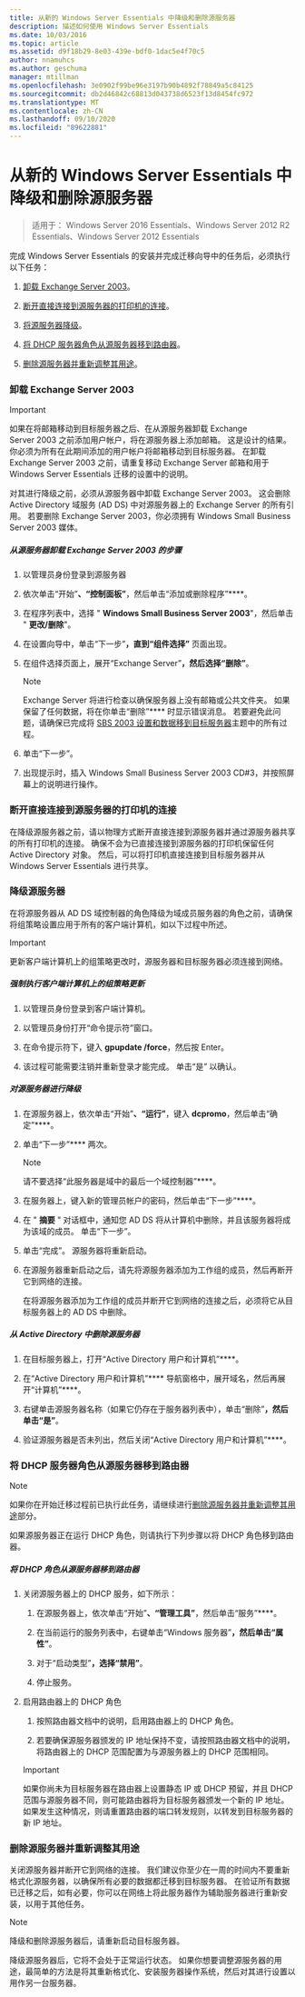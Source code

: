 ```yaml
---
title: 从新的 Windows Server Essentials 中降级和删除源服务器
description: 描述如何使用 Windows Server Essentials
ms.date: 10/03/2016
ms.topic: article
ms.assetid: d9f18b29-8e03-439e-bdf0-1dac5e4f70c5
author: nnamuhcs
ms.author: geschuma
manager: mtillman
ms.openlocfilehash: 3e0902f99be96e3197b90b4892f78849a5c84125
ms.sourcegitcommit: db2d46842c68813d043738d6523f13d8454fc972
ms.translationtype: MT
ms.contentlocale: zh-CN
ms.lasthandoff: 09/10/2020
ms.locfileid: "89622881"
---
```

# <a name="demote-and-remove-the-source-server-from-the-new-windows-server-essentials-network1"></a>从新的 Windows Server Essentials 中降级和删除源服务器

>适用于： Windows Server 2016 Essentials、Windows Server 2012 R2 Essentials、Windows Server 2012 Essentials

完成 Windows Server Essentials 的安装并完成迁移向导中的任务后，必须执行以下任务：


1.  [卸载 Exchange Server 2003](Demote-and-remove-the-Source-Server-from-the-new-Windows-Server-Essentials-network.md#BKMK_UninstallExchangeServer2003)。

2.  [断开直接连接到源服务器的打印机的连接](Demote-and-remove-the-Source-Server-from-the-new-Windows-Server-Essentials-network.md#BKMK_PhysicallyDisconnect)。

3.  [将源服务器降级](Demote-and-remove-the-Source-Server-from-the-new-Windows-Server-Essentials-network.md#BKMK_DemoteTheSourceServer)。

4.  [将 DHCP 服务器角色从源服务器移到路由器](Demote-and-remove-the-Source-Server-from-the-new-Windows-Server-Essentials-network.md#BKMK_MoveTheDHCPRole)。

5.  [删除源服务器并重新调整其用途](Demote-and-remove-the-Source-Server-from-the-new-Windows-Server-Essentials-network.md#BKMK_RemoveTheSourceServer)。


###  <a name="uninstall-exchange-server-2003"></a><a name="BKMK_UninstallExchangeServer2003"></a> 卸载 Exchange Server 2003

> [!IMPORTANT]
>  如果在将邮箱移动到目标服务器之后、在从源服务器卸载 Exchange Server 2003 之前添加用户帐户，将在源服务器上添加邮箱。 这是设计的结果。 你必须为所有在此期间添加的用户帐户将邮箱移动到目标服务器。 在卸载 Exchange Server 2003 之前，请重复移动 Exchange Server 邮箱和用于 Windows Server Essentials 迁移的设置中的说明。

 对其进行降级之前，必须从源服务器中卸载 Exchange Server 2003。 这会删除 Active Directory 域服务 (AD DS) 中对源服务器上的 Exchange Server 的所有引用。 若要删除 Exchange Server 2003，你必须拥有 Windows Small Business Server 2003 媒体。

##### <a name="to-uninstall-exchange-server-2003-from-the-source-server"></a>从源服务器卸载 Exchange Server 2003 的步骤

1. 以管理员身份登录到源服务器

2. 依次单击“开始”****、“控制面板”****，然后单击“添加或删除程序”****。

3. 在程序列表中，选择 " **Windows Small Business Server 2003**"，然后单击 " **更改/删除**"。

4. 在设置向导中，单击“下一步”****，直到“组件选择”**** 页面出现。

5. 在组件选择页面上，展开“Exchange Server”****，然后选择“删除”****。

   > [!NOTE]
   >
   >  Exchange Server 将进行检查以确保服务器上没有邮箱或公共文件夹。 如果保留了任何数据，将在你单击“删除”**** 时显示错误消息。 若要避免此问题，请确保已完成将 [SBS 2003 设置和数据移到目标服务器](./move-windows-sbs-2003-to-the-destination-server-for-migration.md)主题中的所有过程。


6. 单击“下一步”。 

7. 出现提示时，插入 Windows Small Business Server 2003 CD#3，并按照屏幕上的说明进行操作。

###  <a name="disconnect-printers-that-are-directly-connected-to-the-source-server"></a><a name="BKMK_PhysicallyDisconnect"></a> 断开直接连接到源服务器的打印机的连接
 在降级源服务器之前，请以物理方式断开直接连接到源服务器并通过源服务器共享的所有打印机的连接。 确保不会为已直接连接到源服务器的打印机保留任何 Active Directory 对象。 然后，可以将打印机直接连接到目标服务器并从 Windows Server Essentials 进行共享。

###  <a name="demote-the-source-server"></a><a name="BKMK_DemoteTheSourceServer"></a> 降级源服务器
 在将源服务器从 AD DS 域控制器的角色降级为域成员服务器的角色之前，请确保将组策略设置应用于所有的客户端计算机，如以下过程中所述。

> [!IMPORTANT]
>  更新客户端计算机上的组策略更改时，源服务器和目标服务器必须连接到网络。

##### <a name="to-force-a-group-policy-update-on-a-client-computer"></a>强制执行客户端计算机上的组策略更新

1.  以管理员身份登录到客户端计算机。

2.  以管理员身份打开“命令提示符”窗口。

3.  在命令提示符下，键入 **gpupdate /force**，然后按 Enter。

4.  该过程可能需要注销并重新登录才能完成。 单击“是”  以确认。

##### <a name="to-demote-the-source-server"></a>对源服务器进行降级

1. 在源服务器上，依次单击“开始”****、“运行”****，键入 **dcpromo**，然后单击“确定”****。

2. 单击“下一步”**** 两次。

   > [!NOTE]
   >  请不要选择“此服务器是域中的最后一个域控制器”****。

3. 在服务器上，键入新的管理员帐户的密码，然后单击“下一步”****。

4. 在 " **摘要** " 对话框中，通知您 AD DS 将从计算机中删除，并且该服务器将成为该域的成员。 单击“下一步”。

5. 单击“完成”。 源服务器将重新启动。

6. 在源服务器重新启动之后，请先将源服务器添加为工作组的成员，然后再断开它到网络的连接。

   在将源服务器添加为工作组的成员并断开它到网络的连接之后，必须将它从目标服务器上的 AD DS 中删除。

##### <a name="to-remove-the-source-server-from-active-directory"></a>从 Active Directory 中删除源服务器

1.  在目标服务器上，打开“Active Directory 用户和计算机”****。

2.  在“Active Directory 用户和计算机”**** 导航窗格中，展开域名，然后再展开“计算机”****。

3.  右键单击源服务器名称（如果它仍存在于服务器列表中），单击“删除”****，然后单击“是”****。

4.  验证源服务器是否未列出，然后关闭“Active Directory 用户和计算机”****。

###  <a name="move-the-dhcp-server-role-from-the-source-server-to-the-router"></a><a name="BKMK_MoveTheDHCPRole"></a> 将 DHCP 服务器角色从源服务器移到路由器

> [!NOTE]
>
>  如果你在开始迁移过程前已执行此任务，请继续进行[删除源服务器并重新调整其用途](Demote-and-remove-the-Source-Server-from-the-new-Windows-Server-Essentials-network.md#BKMK_RemoveTheSourceServer)部分。


 如果源服务器正在运行 DHCP 角色，则请执行下列步骤以将 DHCP 角色移到路由器。

##### <a name="to-move-the-dhcp-role-from-the-source-server-to-the-router"></a>将 DHCP 角色从源服务器移到路由器

1.  关闭源服务器上的 DHCP 服务，如下所示：

    1.  在源服务器上，依次单击“开始”****、“管理工具”****，然后单击“服务”****。

    2.  在当前运行的服务列表中，右键单击“Windows 服务器”****，然后单击“属性”****。

    3.  对于“启动类型”****，选择“禁用”****。

    4.  停止服务。

2.  启用路由器上的 DHCP 角色

    1.  按照路由器文档中的说明，启用路由器上的 DHCP 角色。

    2.  若要确保源服务器颁发的 IP 地址保持不变，请按照路由器文档中的说明，将路由器上的 DHCP 范围配置为与源服务器上的 DHCP 范围相同。

    > [!IMPORTANT]
    >  如果你尚未为目标服务器在路由器上设置静态 IP 或 DHCP 预留，并且 DHCP 范围与源服务器不同，则可能路由器将为目标服务器颁发一个新的 IP 地址。 如果发生这种情况，则请重置路由器的端口转发规则，以转发到目标服务器的新 IP 地址。

###  <a name="remove-and-repurpose-the-source-server"></a><a name="BKMK_RemoveTheSourceServer"></a> 删除源服务器并重新调整其用途
 关闭源服务器并断开它到网络的连接。 我们建议你至少在一周的时间内不要重新格式化源服务器，以确保所有必要的数据都迁移到目标服务器。 在验证所有数据已迁移之后，如有必要，你可以在网络上将此服务器作为辅助服务器进行重新安装，以用于其他任务。

> [!NOTE]
>  降级和删除源服务器后，请重新启动目标服务器。

 降级源服务器后，它将不会处于正常运行状态。 如果你想要调整源服务器的用途，最简单的方法是将其重新格式化、安装服务器操作系统，然后对其进行设置以用作另一台服务器。